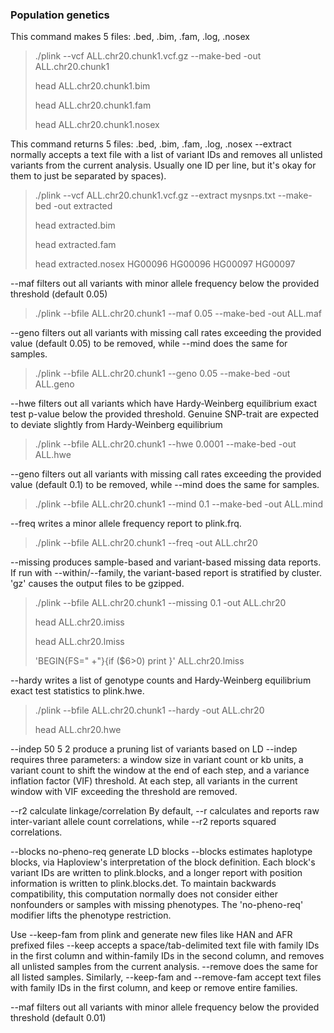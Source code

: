 ### Population genetics

This command makes 5 files: .bed, .bim, .fam, .log, .nosex
> ./plink --vcf ALL.chr20.chunk1.vcf.gz --make-bed -out ALL.chr20.chunk1 
>
> head ALL.chr20.chunk1.bim
>
> head ALL.chr20.chunk1.fam
>
> head ALL.chr20.chunk1.nosex


This command returns 5 files: .bed, .bim, .fam, .log, .nosex
--extract normally accepts a text file with a list of variant IDs and removes all unlisted variants from the current analysis. Usually one ID per line, but it's okay for them to just be separated by spaces).
> ./plink --vcf ALL.chr20.chunk1.vcf.gz --extract mysnps.txt --make-bed -out extracted
>
> head extracted.bim
>
> head extracted.fam
>
> head extracted.nosex
HG00096	HG00096
HG00097	HG00097

--maf filters out all variants with minor allele frequency below the provided threshold (default 0.05)
> ./plink --bfile ALL.chr20.chunk1 --maf 0.05 --make-bed -out ALL.maf

--geno filters out all variants with missing call rates exceeding the provided value (default 0.05) to be removed, while --mind does the same for samples.
> ./plink --bfile ALL.chr20.chunk1 --geno 0.05 --make-bed -out ALL.geno

--hwe filters out all variants which have Hardy-Weinberg equilibrium exact test p-value below the provided threshold. 
Genuine SNP-trait are expected to deviate slightly from Hardy-Weinberg equilibrium 
> ./plink --bfile ALL.chr20.chunk1 --hwe 0.0001 --make-bed -out ALL.hwe

--geno filters out all variants with missing call rates exceeding the provided value (default 0.1) to be removed, while --mind does the same for samples.
> ./plink --bfile ALL.chr20.chunk1 --mind 0.1 --make-bed -out ALL.mind

--freq writes a minor allele frequency report to plink.frq.
> ./plink --bfile ALL.chr20.chunk1 --freq -out ALL.chr20

--missing produces sample-based and variant-based missing data reports. If run with --within/--family, the variant-based report is stratified by cluster. 'gz' causes the output files to be gzipped.
> ./plink --bfile ALL.chr20.chunk1 --missing 0.1 -out ALL.chr20
>
> head ALL.chr20.imiss
>
> head ALL.chr20.lmiss
>
> 'BEGIN{FS=" +"}{if ($6>0) print }' ALL.chr20.lmiss

--hardy writes a list of genotype counts and Hardy-Weinberg equilibrium exact test statistics to plink.hwe.
> ./plink --bfile ALL.chr20.chunk1 --hardy -out ALL.chr20
>
> head ALL.chr20.hwe

--indep 50 5 2 produce a pruning list of variants based on LD
--indep requires three parameters: a window size in variant count or kb units, a variant count to shift the window at the end of each step, and a variance inflation factor (VIF) threshold. At each step, all variants in the current window with VIF exceeding the threshold are removed.

--r2 calculate linkage/correlation
By default, --r calculates and reports raw inter-variant allele count correlations, while --r2 reports squared correlations.

--blocks no-pheno-req generate LD blocks
--blocks estimates haplotype blocks, via Haploview's interpretation of the block definition. Each block's variant IDs are written to plink.blocks, and a longer report with position information is written to plink.blocks.det. To maintain backwards compatibility, this computation normally does not consider either nonfounders or samples with missing phenotypes. The 'no-pheno-req' modifier lifts the phenotype restriction.

Use --keep-fam from plink and generate new files like HAN and AFR prefixed files
--keep accepts a space/tab-delimited text file with family IDs in the first column and within-family IDs in the second column, and removes all unlisted samples from the current analysis. --remove does the same for all listed samples. Similarly, --keep-fam and --remove-fam accept text files with family IDs in the first column, and keep or remove entire families.

--maf filters out all variants with minor allele frequency below the provided threshold (default 0.01)

